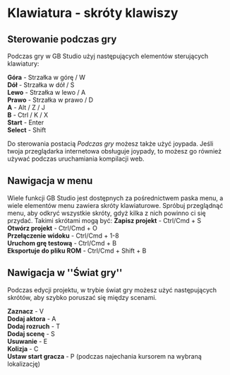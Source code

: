 # Klawiatura - skróty klawiszy

## Sterowanie podczas gry

Podczas gry w GB Studio użyj następujących elementów sterujących klawiatury:

**Góra** - Strzałka w górę / W  
**Dół** - Strzałka w dół / S  
**Lewo** - Strzałka w lewo / A  
**Prawo** - Strzałka w prawo / D  
**A** - Alt / Z / J  
**B** - Ctrl / K / X  
**Start** - Enter  
**Select** - Shift

Do sterowania postacią _Podczas gry_ możesz także użyć joypada. Jeśli twoja przeglądarka internetowa obsługuje joypady, to możesz go również używać podczas uruchamiania kompilacji web.

## Nawigacja w menu

Wiele funkcji GB Studio jest dostępnych za pośrednictwem paska menu, a wiele elementów menu zawiera skróty klawiaturowe. Spróbuj przeglądnąć menu, aby odkryć wszystkie skróty, gdyż kilka z nich powinno ci się przydać. Takimi skrótami mogą być:
**Zapisz projekt** - Ctrl/Cmd + S  
**Otwórz projekt** - Ctrl/Cmd + O  
**Przełączenie widoku** - Ctrl/Cmd + 1-8  
**Uruchom grę testową** - Ctrl/Cmd + B  
**Eksportuje do pliku ROM** - Ctrl/Cmd + Shift + B

## Nawigacja w ''Świat gry''

Podczas edycji projektu, w trybie świat gry możesz użyć następujących skrótów, aby szybko poruszać się między scenami.

**Zaznacz** - V  
**Dodaj aktora** - A  
**Dodaj rozruch** - T  
**Dodaj scenę** - S  
**Usuwanie** - E  
**Kolizja** - C  
**Ustaw start gracza** - P (podczas najechania kursorem na wybraną lokalizację)
